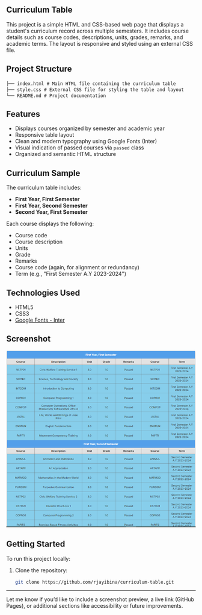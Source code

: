 ## Curriculum Table

This project is a simple HTML and CSS-based web page that displays a student's curriculum record across multiple semesters. It includes course details such as course codes, descriptions, units, grades, remarks, and academic terms. The layout is responsive and styled using an external CSS file.

## Project Structure

```
├── index.html # Main HTML file containing the curriculum table
├── style.css # External CSS file for styling the table and layout
└── README.md # Project documentation
```

## Features

- Displays courses organized by semester and academic year
- Responsive table layout
- Clean and modern typography using Google Fonts (Inter)
- Visual indication of passed courses via `passed` class
- Organized and semantic HTML structure

## Curriculum Sample

The curriculum table includes:

- **First Year, First Semester**
- **First Year, Second Semester**
- **Second Year, First Semester**

Each course displays the following:
- Course code
- Course description
- Units
- Grade
- Remarks
- Course code (again, for alignment or redundancy)
- Term (e.g., "First Semester A.Y 2023-2024")

## Technologies Used

- HTML5
- CSS3
- [Google Fonts - Inter](https://fonts.google.com/specimen/Inter)

## Screenshot

![Curriculum Table Screenshot](assets/Curriculum.png)

## Getting Started

To run this project locally:

1. Clone the repository:
   ```bash
   git clone https://github.com/rjayibina/curriculum-table.git


---

Let me know if you’d like to include a screenshot preview, a live link (GitHub Pages), or additional sections like accessibility or future improvements.